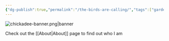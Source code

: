 ```yaml
---
{"dg-publish":true,"permalink":"/the-birds-are-calling/","tags":["gardenEntry"],"noteIcon":""}
---
```


![chickadee-banner.png|banner](/img/user/images/chickadee-banner.png)

Check out the [[About\|About]] page to find out who I am
